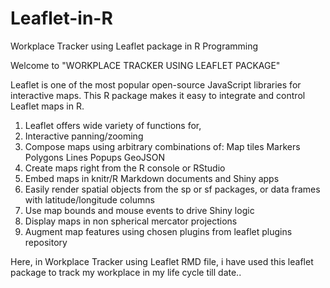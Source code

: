 # Leaflet-in-R
Workplace Tracker using Leaflet package in R Programming

Welcome to "WORKPLACE TRACKER USING LEAFLET PACKAGE"

Leaflet is one of the most popular open-source JavaScript libraries for interactive maps.
This R package makes it easy to integrate and control Leaflet maps in R.
1) Leaflet offers wide variety of functions for,
2) Interactive panning/zooming
3) Compose maps using arbitrary combinations of:
   Map tiles
   Markers
   Polygons
   Lines
   Popups
   GeoJSON
4) Create maps right from the R console or RStudio
5) Embed maps in knitr/R Markdown documents and Shiny apps
6) Easily render spatial objects from the sp or sf packages, or data frames with latitude/longitude columns
7) Use map bounds and mouse events to drive Shiny logic
8) Display maps in non spherical mercator projections
9) Augment map features using chosen plugins from leaflet plugins repository

Here, in Workplace Tracker using Leaflet RMD file, i have used this leaflet package to track my workplace in my life cycle till date..
